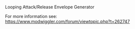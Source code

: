 Looping Attack/Release Envelope Generator

For more information see: https://www.modwiggler.com/forum/viewtopic.php?t=262747
